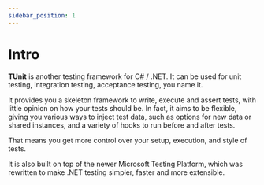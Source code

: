 ```yaml
---
sidebar_position: 1
---
```


# Intro

**TUnit** is another testing framework for C# / .NET.
It can be used for unit testing, integration testing, acceptance testing, you name it.

It provides you a skeleton framework to write, execute and assert tests, with little opinion on how your tests should be. In fact, it aims to be flexible, giving you various ways to inject test data, such as options for new data or shared instances, and a variety of hooks to run before and after tests.

That means you get more control over your setup, execution, and style of tests.

It is also built on top of the newer Microsoft Testing Platform, which was rewritten to make .NET testing simpler, faster and more extensible.
